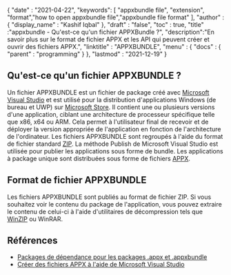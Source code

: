 {
  "date" : "2021-04-22",
  "keywords": [ "appxbundle file", "extension", "format","how to open appxbundle file","appxbundle file format" ],
  "author" : {
    "display_name" : "Kashif Iqbal"
},
  "draft" : "false",
  "toc" : true,
  "title" :"appxbundle - Qu'est-ce qu'un fichier APPXBundle ?",
  "description":"En savoir plus sur le format de fichier APPX et les API qui peuvent créer et ouvrir des fichiers APPX.",
  "linktitle" : "APPXBUNDLE",
  "menu" : {
    "docs" : {
      "parent" : "programming"
}
},
  "lastmod" : "2021-12-19"
}

## Qu'est-ce qu'un fichier APPXBUNDLE ?

Un fichier APPXBUNDLE est un fichier de package créé avec [Microsoft Visual Studio](https://visualstudio.microsoft.com/) et est utilisé pour la distribution d'applications Windows (de bureau et UWP) sur [Microsoft Store](https://apps.microsoft.com/store/apps). Il contient une ou plusieurs versions d'une application, ciblant une architecture de processeur spécifique telle que x86, x64 ou ARM. Cela permet à l'utilisateur final de recevoir et de déployer la version appropriée de l'application en fonction de l'architecture de l'ordinateur. Les fichiers APPXBUNDLE sont regroupés à l'aide du format de fichier standard [ZIP](/fr/compression/zip/). La méthode Publish de Microsoft Visual Studio est utilisée pour publier les applications sous forme de bundle. Les applications à package unique sont distribuées sous forme de fichiers [APPX](/fr/programming/appx/).

## Format de fichier APPXBUNDLE

Les fichiers APPXBUNDLE sont publiés au format de fichier ZIP. Si vous souhaitez voir le contenu du package de l'application, vous pouvez extraire le contenu de celui-ci à l'aide d'utilitaires de décompression tels que [WinZIP](https://www.winzip.com/en/) ou WinRAR.

## Références

* [Packages de dépendance pour les packages .appx et .appxbundle](https://www.ibm.com/docs/en/maas360?topic=catalog-dependency-packages-appx-appxbundle-packages)
* [Créer des fichiers APPX à l'aide de Microsoft Visual Studio](https://learn.microsoft.com/en-us/windows/msix/desktop/vs-package-overview)

